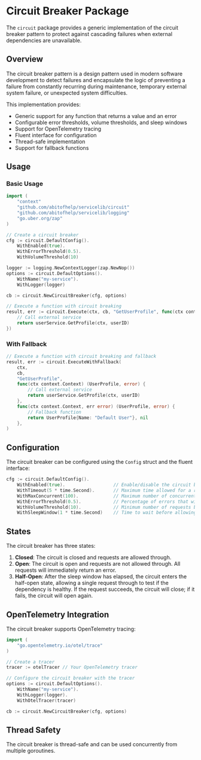 # Circuit Breaker Package

The `circuit` package provides a generic implementation of the circuit breaker pattern to protect against cascading failures when external dependencies are unavailable.

## Overview

The circuit breaker pattern is a design pattern used in modern software development to detect failures and encapsulate the logic of preventing a failure from constantly recurring during maintenance, temporary external system failure, or unexpected system difficulties.

This implementation provides:

- Generic support for any function that returns a value and an error
- Configurable error thresholds, volume thresholds, and sleep windows
- Support for OpenTelemetry tracing
- Fluent interface for configuration
- Thread-safe implementation
- Support for fallback functions

## Usage

### Basic Usage

```go
import (
    "context"
    "github.com/abitofhelp/servicelib/circuit"
    "github.com/abitofhelp/servicelib/logging"
    "go.uber.org/zap"
)

// Create a circuit breaker
cfg := circuit.DefaultConfig().
    WithEnabled(true).
    WithErrorThreshold(0.5).
    WithVolumeThreshold(10)

logger := logging.NewContextLogger(zap.NewNop())
options := circuit.DefaultOptions().
    WithName("my-service").
    WithLogger(logger)

cb := circuit.NewCircuitBreaker(cfg, options)

// Execute a function with circuit breaking
result, err := circuit.Execute(ctx, cb, "GetUserProfile", func(ctx context.Context) (UserProfile, error) {
    // Call external service
    return userService.GetProfile(ctx, userID)
})
```

### With Fallback

```go
// Execute a function with circuit breaking and fallback
result, err := circuit.ExecuteWithFallback(
    ctx, 
    cb, 
    "GetUserProfile", 
    func(ctx context.Context) (UserProfile, error) {
        // Call external service
        return userService.GetProfile(ctx, userID)
    },
    func(ctx context.Context, err error) (UserProfile, error) {
        // Fallback function
        return UserProfile{Name: "Default User"}, nil
    },
)
```

## Configuration

The circuit breaker can be configured using the `Config` struct and the fluent interface:

```go
cfg := circuit.DefaultConfig().
    WithEnabled(true).                  // Enable/disable the circuit breaker
    WithTimeout(5 * time.Second).       // Maximum time allowed for a request
    WithMaxConcurrent(100).             // Maximum number of concurrent requests
    WithErrorThreshold(0.5).            // Percentage of errors that will trip the circuit (0.0-1.0)
    WithVolumeThreshold(10).            // Minimum number of requests before the error threshold is checked
    WithSleepWindow(1 * time.Second)    // Time to wait before allowing a single request through in half-open state
```

## States

The circuit breaker has three states:

1. **Closed**: The circuit is closed and requests are allowed through.
2. **Open**: The circuit is open and requests are not allowed through. All requests will immediately return an error.
3. **Half-Open**: After the sleep window has elapsed, the circuit enters the half-open state, allowing a single request through to test if the dependency is healthy. If the request succeeds, the circuit will close; if it fails, the circuit will open again.

## OpenTelemetry Integration

The circuit breaker supports OpenTelemetry tracing:

```go
import (
    "go.opentelemetry.io/otel/trace"
)

// Create a tracer
tracer := otelTracer // Your OpenTelemetry tracer

// Configure the circuit breaker with the tracer
options := circuit.DefaultOptions().
    WithName("my-service").
    WithLogger(logger).
    WithOtelTracer(tracer)

cb := circuit.NewCircuitBreaker(cfg, options)
```

## Thread Safety

The circuit breaker is thread-safe and can be used concurrently from multiple goroutines.